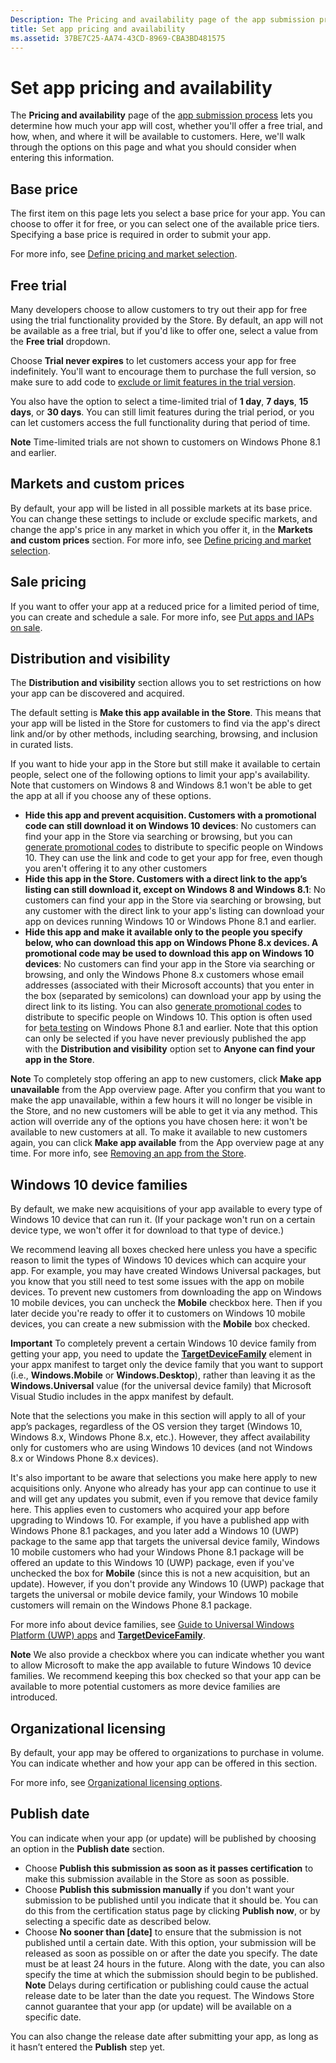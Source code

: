```yaml
---
Description: The Pricing and availability page of the app submission process lets you determine how much your app will cost, whether you'll offer a free trial, and how, when, and where it will be available to customers.
title: Set app pricing and availability
ms.assetid: 37BE7C25-AA74-43CD-8969-CBA3BD481575
---
```


# Set app pricing and availability


The **Pricing and availability** page of the [app submission process](app-submissions.md) lets you determine how much your app will cost, whether you'll offer a free trial, and how, when, and where it will be available to customers. Here, we'll walk through the options on this page and what you should consider when entering this information.

## Base price


The first item on this page lets you select a base price for your app. You can choose to offer it for free, or you can select one of the available price tiers. Specifying a base price is required in order to submit your app.

For more info, see [Define pricing and market selection](define-pricing-and-market-selection.md).

## Free trial


Many developers choose to allow customers to try out their app for free using the trial functionality provided by the Store. By default, an app will not be available as a free trial, but if you'd like to offer one, select a value from the **Free trial** dropdown.

Choose **Trial never expires** to let customers access your app for free indefinitely. You'll want to encourage them to purchase the full version, so make sure to add code to [exclude or limit features in the trial version](https://msdn.microsoft.com/library/windows/apps/mt219685).

You also have the option to select a time-limited trial of **1 day**, **7 days**, **15 days**, or **30 days**. You can still limit features during the trial period, or you can let customers access the full functionality during that period of time.

**Note**  Time-limited trials are not shown to customers on Windows Phone 8.1 and earlier.

 

## Markets and custom prices


By default, your app will be listed in all possible markets at its base price. You can change these settings to include or exclude specific markets, and change the app's price in any market in which you offer it, in the **Markets and custom prices** section. For more info, see [Define pricing and market selection](define-pricing-and-market-selection.md).

## Sale pricing


If you want to offer your app at a reduced price for a limited period of time, you can create and schedule a sale. For more info, see [Put apps and IAPs on sale](put-apps-and-iaps-on-sale.md).

## Distribution and visibility


The **Distribution and visibility** section allows you to set restrictions on how your app can be discovered and acquired.

The default setting is **Make this app available in the Store**. This means that your app will be listed in the Store for customers to find via the app's direct link and/or by other methods, including searching, browsing, and inclusion in curated lists.

If you want to hide your app in the Store but still make it available to certain people, select one of the following options to limit your app's availability. Note that customers on Windows 8 and Windows 8.1 won't be able to get the app at all if you choose any of these options.

-   **Hide this app and prevent acquisition. Customers with a promotional code can still download it on Windows 10 devices**: No customers can find your app in the Store via searching or browsing, but you can [generate promotional codes](generate-promotional-codes.md) to distribute to specific people on Windows 10. They can use the link and code to get your app for free, even though you aren't offering it to any other customers
-   **Hide this app in the Store. Customers with a direct link to the app’s listing can still download it, except on Windows 8 and Windows 8.1**: No customers can find your app in the Store via searching or browsing, but any customer with the direct link to your app's listing can download your app on devices running Windows 10 or Windows Phone 8.1 and earlier.
-   **Hide this app and make it available only to the people you specify below, who can download this app on Windows Phone 8.x devices. A promotional code may be used to download this app on Windows 10 devices**: No customers can find your app in the Store via searching or browsing, and only the Windows Phone 8.x customers whose email addresses (associated with their Microsoft accounts) that you enter in the box (separated by semicolons) can download your app by using the direct link to its listing. You can also [generate promotional codes](generate-promotional-codes.md) to distribute to specific people on Windows 10. This option is often used for [beta testing](beta-testing-and-targeted-distribution.md) on Windows Phone 8.1 and earlier. Note that this option can only be selected if you have never previously published the app with the **Distribution and visibility** option set to **Anyone can find your app in the Store**.

**Note**  To completely stop offering an app to new customers, click **Make app unavailable** from the App overview page. After you confirm that you want to make the app unavailable, within a few hours it will no longer be visible in the Store, and no new customers will be able to get it via any method. This action will override any of the options you have chosen here: it won't be available to new customers at all. To make it available to new customers again, you can click **Make app available** from the App overview page at any time. For more info, see [Removing an app from the Store](guidance-for-app-package-management.md#removing-an-app-from-the-store).

 

## Windows 10 device families


By default, we make new acquisitions of your app available to every type of Windows 10 device that can run it. (If your package won't run on a certain device type, we won't offer it for download to that type of device.)

We recommend leaving all boxes checked here unless you have a specific reason to limit the types of Windows 10 devices which can acquire your app. For example, you may have created Windows Universal packages, but you know that you still need to test some issues with the app on mobile devices. To prevent new customers from downloading the app on Windows 10 mobile devices, you can uncheck the **Mobile** checkbox here. Then if you later decide you're ready to offer it to customers on Windows 10 mobile devices, you can create a new submission with the **Mobile** box checked.

**Important**  To completely prevent a certain Windows 10 device family from getting your app, you need to update the [**TargetDeviceFamily**](https://msdn.microsoft.com/library/windows/apps/dn986903) element in your appx manifest to target only the device family that you want to support (i.e., **Windows.Mobile** or **Windows.Desktop**), rather than leaving it as the **Windows.Universal** value (for the universal device family) that Microsoft Visual Studio includes in the appx manifest by default.

 

Note that the selections you make in this section will apply to all of your app’s packages, regardless of the OS version they target (Windows 10, Windows 8.x, Windows Phone 8.x, etc.). However, they affect availability only for customers who are using Windows 10 devices (and not Windows 8.x or Windows Phone 8.x devices).

It's also important to be aware that selections you make here apply to new acquisitions only. Anyone who already has your app can continue to use it and will get any updates you submit, even if you remove that device family here. This applies even to customers who acquired your app before upgrading to Windows 10. For example, if you have a published app with Windows Phone 8.1 packages, and you later add a Windows 10 (UWP) package to the same app that targets the universal device family, Windows 10 mobile customers who had your Windows Phone 8.1 package will be offered an update to this Windows 10 (UWP) package, even if you've unchecked the box for **Mobile** (since this is not a new acquisition, but an update). However, if you don't provide any Windows 10 (UWP) package that targets the universal or mobile device family, your Windows 10 mobile customers will remain on the Windows Phone 8.1 package.

For more info about device families, see [Guide to Universal Windows Platform (UWP) apps](https://msdn.microsoft.com/library/windows/apps/dn894631) and [**TargetDeviceFamily**](https://msdn.microsoft.com/library/windows/apps/dn986903).

**Note**  We also provide a checkbox where you can indicate whether you want to allow Microsoft to make the app available to future Windows 10 device families. We recommend keeping this box checked so that your app can be available to more potential customers as more device families are introduced.

 

## Organizational licensing


By default, your app may be offered to organizations to purchase in volume. You can indicate whether and how your app can be offered in this section.

For more info, see [Organizational licensing options](organizational-licensing.md).

## Publish date


You can indicate when your app (or update) will be published by choosing an option in the **Publish date** section.

-   Choose **Publish this submission as soon as it passes certification** to make this submission available in the Store as soon as possible.
-   Choose **Publish this submission manually** if you don't want your submission to be published until you indicate that it should be. You can do this from the certification status page by clicking **Publish now**, or by selecting a specific date as described below.
-   Choose **No sooner than \[date\]** to ensure that the submission is not published until a certain date. With this option, your submission will be released as soon as possible on or after the date you specify. The date must be at least 24 hours in the future. Along with the date, you can also specify the time at which the submission should begin to be published.
    **Note**  Delays during certification or publishing could cause the actual release date to be later than the date you request. The Windows Store cannot guarantee that your app (or update) will be available on a specific date.

     

You can also change the release date after submitting your app, as long as it hasn’t entered the **Publish** step yet.
 

 






<!--HONumber=Jun16_HO1-->


